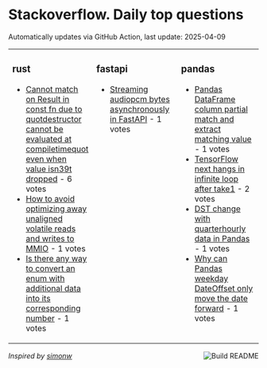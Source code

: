 # Stackoverflow. Daily top questions 

Automatically updates via GitHub Action, last update: <!-- date starts -->2025-04-09<!-- date ends -->


<table><tr><td valign="top" width="33%">

### rust
<!-- rust starts -->
* [Cannot match on Result in const fn due to quotdestructor cannot be evaluated at compiletimequot even when value isn39t dropped](https://stackoverflow.com/questions/79562546/cannot-match-on-result-in-const-fn-due-to-destructor-cannot-be-evaluated-at-com) - 6 votes
* [How to avoid optimizing away unaligned volatile reads and writes to MMIO](https://stackoverflow.com/questions/79565218/how-to-avoid-optimizing-away-unaligned-volatile-reads-and-writes-to-mmio) - 1 votes
* [Is there any way to convert an enum with additional data into its corresponding number](https://stackoverflow.com/questions/79560978/is-there-any-way-to-convert-an-enum-with-additional-data-into-its-corresponding) - 1 votes
<!-- rust ends -->
</td><td valign="top" width="34%">


### fastapi
<!-- fastapi starts -->
* [Streaming audiopcm bytes asynchronously in FastAPI](https://stackoverflow.com/questions/79564740/streaming-audio-pcm-bytes-asynchronously-in-fastapi) - 1 votes
<!-- fastapi ends -->
</td><td valign="top" width="34%">


### pandas
<!-- pandas starts -->
* [Pandas DataFrame column partial match and extract matching value](https://stackoverflow.com/questions/79563265/pandas-dataframe-column-partial-match-and-extract-matching-value) - 1 votes
* [TensorFlow next hangs in infinite loop after take1](https://stackoverflow.com/questions/79565121/tensorflow-next-hangs-in-infinite-loop-after-take1) - 2 votes
* [DST change with quarterhourly data in Pandas](https://stackoverflow.com/questions/79562359/dst-change-with-quarter-hourly-data-in-pandas) - 1 votes
* [Why can Pandas weekday DateOffset only move the date forward](https://stackoverflow.com/questions/79562296/why-can-pandas-weekday-dateoffset-only-move-the-date-forward) - 1 votes
<!-- pandas ends -->
</td></tr></table>

<a href="https://github.com/hp0404/hp0404/actions"><img src="https://github.com/hp0404/hp0404/workflows/Build%20README/badge.svg" align="right" alt="Build README"></a> <p>*Inspired by  [simonw](https://github.com/simonw/simonw)*</p>
